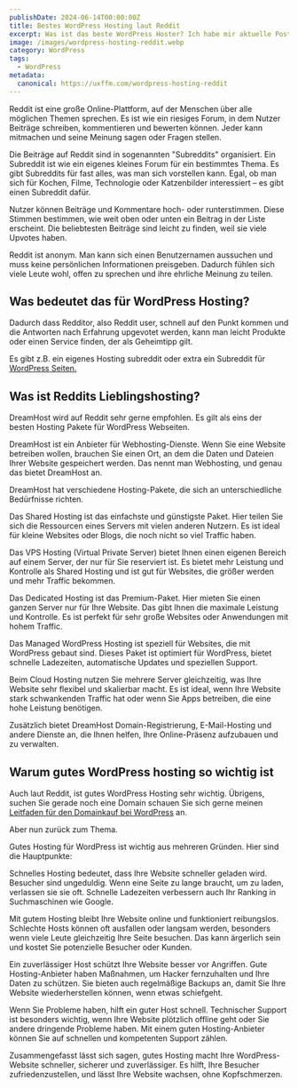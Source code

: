 ```yaml
---
publishDate: 2024-06-14T00:00:00Z
title: Bestes WordPress Hosting laut Reddit
excerpt: Was ist das beste WordPress Hoster? Ich habe mir aktuelle Posts bei Reddit angeschaut. Es gibt einen klaren Gewinner.
image: /images/wordpress-hosting-reddit.webp
category: WordPress
tags:
  - WordPress
metadata:
  canonical: https://uxffm.com/wordpress-hosting-reddit
---
```


Reddit ist eine große Online-Plattform, auf der Menschen über alle möglichen Themen sprechen. Es ist wie ein riesiges Forum, in dem Nutzer Beiträge schreiben, kommentieren und bewerten können. Jeder kann mitmachen und seine Meinung sagen oder Fragen stellen.

Die Beiträge auf Reddit sind in sogenannten "Subreddits" organisiert. Ein Subreddit ist wie ein eigenes kleines Forum für ein bestimmtes Thema. Es gibt Subreddits für fast alles, was man sich vorstellen kann. Egal, ob man sich für Kochen, Filme, Technologie oder Katzenbilder interessiert – es gibt einen Subreddit dafür.

Nutzer können Beiträge und Kommentare hoch- oder runterstimmen. Diese Stimmen bestimmen, wie weit oben oder unten ein Beitrag in der Liste erscheint. Die beliebtesten Beiträge sind leicht zu finden, weil sie viele Upvotes haben.

Reddit ist anonym. Man kann sich einen Benutzernamen aussuchen und muss keine persönlichen Informationen preisgeben. Dadurch fühlen sich viele Leute wohl, offen zu sprechen und ihre ehrliche Meinung zu teilen.

## Was bedeutet das für WordPress Hosting?

Dadurch dass Redditor, also Reddit user, schnell auf den Punkt kommen und die Antworten nach Erfahrung upgevotet werden, kann man leicht Produkte oder einen Service finden, der als Geheimtipp gilt.

Es gibt z.B. ein eigenes Hosting subreddit oder extra ein Subreddit für <a href="/service/wordpress-frankfurt">WordPress Seiten.</a>

## Was ist Reddits Lieblingshosting?

DreamHost wird auf Reddit sehr gerne empfohlen. Es gilt als eins der besten Hosting Pakete für WordPress Webseiten.

DreamHost ist ein Anbieter für Webhosting-Dienste. Wenn Sie eine Website betreiben wollen, brauchen Sie einen Ort, an dem die Daten und Dateien Ihrer Website gespeichert werden. Das nennt man Webhosting, und genau das bietet DreamHost an.

DreamHost hat verschiedene Hosting-Pakete, die sich an unterschiedliche Bedürfnisse richten.

Das Shared Hosting ist das einfachste und günstigste Paket. Hier teilen Sie sich die Ressourcen eines Servers mit vielen anderen Nutzern. Es ist ideal für kleine Websites oder Blogs, die noch nicht so viel Traffic haben.

Das VPS Hosting (Virtual Private Server) bietet Ihnen einen eigenen Bereich auf einem Server, der nur für Sie reserviert ist. Es bietet mehr Leistung und Kontrolle als Shared Hosting und ist gut für Websites, die größer werden und mehr Traffic bekommen.

Das Dedicated Hosting ist das Premium-Paket. Hier mieten Sie einen ganzen Server nur für Ihre Website. Das gibt Ihnen die maximale Leistung und Kontrolle. Es ist perfekt für sehr große Websites oder Anwendungen mit hohem Traffic.

Das Managed WordPress Hosting ist speziell für Websites, die mit WordPress gebaut sind. Dieses Paket ist optimiert für WordPress, bietet schnelle Ladezeiten, automatische Updates und speziellen Support.

Beim Cloud Hosting nutzen Sie mehrere Server gleichzeitig, was Ihre Website sehr flexibel und skalierbar macht. Es ist ideal, wenn Ihre Website stark schwankenden Traffic hat oder wenn Sie Apps betreiben, die eine hohe Leistung benötigen.

Zusätzlich bietet DreamHost Domain-Registrierung, E-Mail-Hosting und andere Dienste an, die Ihnen helfen, Ihre Online-Präsenz aufzubauen und zu verwalten.

## Warum gutes WordPress hosting so wichtig ist

Auch laut Reddit, ist gutes WordPress Hosting sehr wichtig. Übrigens, suchen Sie gerade noch eine Domain schauen Sie sich gerne meinen <a href="/wordpress-domain">Leitfaden für den Domainkauf bei WordPress</a> an.

Aber nun zurück zum Thema.

Gutes Hosting für WordPress ist wichtig aus mehreren Gründen. Hier sind die Hauptpunkte:


Schnelles Hosting bedeutet, dass Ihre Website schneller geladen wird. Besucher sind ungeduldig. Wenn eine Seite zu lange braucht, um zu laden, verlassen sie sie oft. Schnelle Ladezeiten verbessern auch Ihr Ranking in Suchmaschinen wie Google.


Mit gutem Hosting bleibt Ihre Website online und funktioniert reibungslos. Schlechte Hosts können oft ausfallen oder langsam werden, besonders wenn viele Leute gleichzeitig Ihre Seite besuchen. Das kann ärgerlich sein und kostet Sie potenzielle Besucher oder Kunden.


Ein zuverlässiger Host schützt Ihre Website besser vor Angriffen. Gute Hosting-Anbieter haben Maßnahmen, um Hacker fernzuhalten und Ihre Daten zu schützen. Sie bieten auch regelmäßige Backups an, damit Sie Ihre Website wiederherstellen können, wenn etwas schiefgeht.

Wenn Sie Probleme haben, hilft ein guter Host schnell. Technischer Support ist besonders wichtig, wenn Ihre Website plötzlich offline geht oder Sie andere dringende Probleme haben. Mit einem guten Hosting-Anbieter können Sie auf schnellen und kompetenten Support zählen.



Zusammengefasst lässt sich sagen, gutes Hosting macht Ihre WordPress-Website schneller, sicherer und zuverlässiger. Es hilft, Ihre Besucher zufriedenzustellen, und lässt Ihre Website wachsen, ohne Kopfschmerzen.